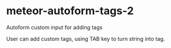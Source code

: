 meteor-autoform-tags-2
======================

Autoform custom input for adding tags

User can add custom tags, using TAB key to turn string into tag.
